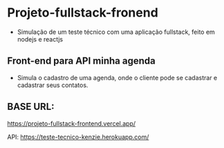# Projeto-fullstack-fronend
- Simulação de um teste técnico com uma aplicação fullstack, feito em nodejs e reactjs

## Front-end para API minha agenda

- Simula o cadastro de uma agenda, onde o cliente pode se cadastrar e cadastrar seus contatos.

## BASE URL:

https://projeto-fullstack-frontend.vercel.app/

API: https://teste-tecnico-kenzie.herokuapp.com/
